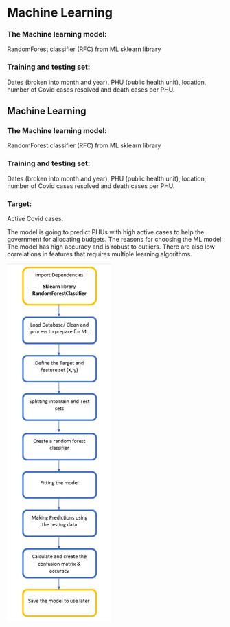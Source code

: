 # Machine Learning

### The Machine learning model: 
RandomForest classifier (RFC) from ML sklearn library

### Training and testing set: 
Dates (broken into month and year), PHU (public health unit), location, number of Covid cases resolved and death cases per PHU.

## Machine Learning

### The Machine learning model: 
RandomForest classifier (RFC) from ML sklearn library

### Training and testing set: 
Dates (broken into month and year), PHU (public health unit), location, number of Covid cases resolved and death cases per PHU.

### Target: 
Active Covid cases.

The model is going to predict PHUs with high active cases to help the government for allocating budgets. 
The reasons for choosing the ML model: The model has high accuracy and is robust to outliers. There are also low correlations in features that requires multiple learning algorithms.

![ML Flow chart](Pictures/ML_flowchart.png)
